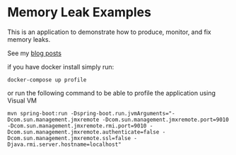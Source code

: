 # Memory Leak Examples

This is an application to demonstrate how to produce, monitor, and fix memory leaks.

See my [blog posts](https://blog.phillipninan.com/2020/08/19/diagnose-memory-leaks-in-spring-boot-with-visual-vm/)

if you have docker install simply run:

```
docker-compose up profile
```

or run the following command to be able to profile the application using Visual VM

```
mvn spring-boot:run -Dspring-boot.run.jvmArguments="-Dcom.sun.management.jmxremote -Dcom.sun.management.jmxremote.port=9010 -Dcom.sun.management.jmxremote.rmi.port=9010 -Dcom.sun.management.jmxremote.authenticate=false -Dcom.sun.management.jmxremote.ssl=false -Djava.rmi.server.hostname=localhost"
```